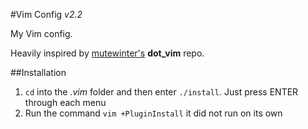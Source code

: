 #Vim Config
_v2.2_

My Vim config.

Heavily inspired by [mutewinter's](https://github.com/mutewinter/dot_vim) **dot_vim** repo.

##Installation

1. `cd` into the *.vim* folder and then enter `./install`. Just press ENTER through each menu
2. Run the command `vim +PluginInstall` it did not run on its own
